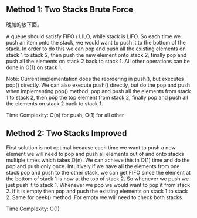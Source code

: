 ## Method 1: Two Stacks Brute Force

晚加的放下面。

A queue should satisfy FIFO / LILO, while stack is LIFO. So each time we push an item onto the stack, we would want to push it to the bottom of the stack.
In order to do this we can pop and push all the existing elements on stack 1 to stack 2, then push the new element onto stack 2, finally pop and push all
the elements on stack 2 back to stack 1. All other operations can be done in O(1) on stack 1. 

Note: Current implementation does the reordering in push(), but executes pop() directly. We can also execute push() directly, but do the pop and push when implementing pop() method: pop and push all the elements from stack 1 to stack 2, then pop the top element from stack 2, finally pop and push all the elements on stack 2 back to stack 1.

Time Complexity: O(n) for push, O(1) for all other

## Method 2: Two Stacks Improved

First solution is not optimal because each time we want to push a new element we will need to pop and push all elements out of and onto stacks multiple 
times which takes O(n). We can achieve this in O(1) time and do the pop and push only once. Intuitively if we have all the elements from one stack pop 
and push to the other stack, we can get FIFO since the element at the bottom of stack 1 is now at the top of stack 2. So whenever we push we just push it 
to stack 1. Whenever we pop we would want to pop it from stack 2. If it is empty then pop and push the existing elements on stack 1 to stack 2. Same for 
peek() method. For empty we will need to check both stacks.

Time Complexity: O(1)
